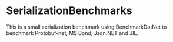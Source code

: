 # SerializationBenchmarks
This is a small serialization benchmark using BenchmarkDotNet to benchmark Protobuf-net, MS Bond, Json.NET and JIL.
